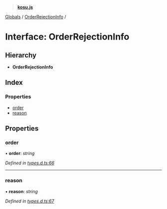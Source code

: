 > **[kosu.js](../README.md)**

[Globals](../globals.md) / [OrderRejectionInfo](orderrejectioninfo.md) /

# Interface: OrderRejectionInfo

## Hierarchy

-   **OrderRejectionInfo**

## Index

### Properties

-   [order](orderrejectioninfo.md#order)
-   [reason](orderrejectioninfo.md#reason)

## Properties

### order

• **order**: _string_

_Defined in [types.d.ts:66](https://github.com/ParadigmFoundation/kosu-monorepo/blob/6f2e797/packages/kosu.js/src/types.d.ts#L66)_

---

### reason

• **reason**: _string_

_Defined in [types.d.ts:67](https://github.com/ParadigmFoundation/kosu-monorepo/blob/6f2e797/packages/kosu.js/src/types.d.ts#L67)_
